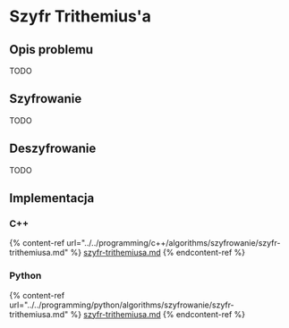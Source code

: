 # Szyfr Trithemius'a

## Opis problemu

TODO

## Szyfrowanie

TODO

## Deszyfrowanie

TODO

## Implementacja

### C++

{% content-ref url="../../programming/c++/algorithms/szyfrowanie/szyfr-trithemiusa.md" %}
[szyfr-trithemiusa.md](../../programming/c++/algorithms/szyfrowanie/szyfr-trithemiusa.md)
{% endcontent-ref %}

### Python

{% content-ref url="../../programming/python/algorithms/szyfrowanie/szyfr-trithemiusa.md" %}
[szyfr-trithemiusa.md](../../programming/python/algorithms/szyfrowanie/szyfr-trithemiusa.md)
{% endcontent-ref %}
